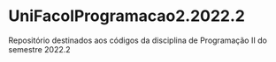 # UniFacolProgramacao2.2022.2
Repositório destinados aos códigos da disciplina de Programação II do semestre 2022.2

